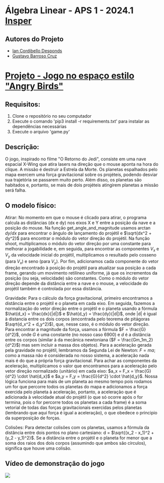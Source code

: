 # Álgebra Linear - APS 1 - 2024.1 [Insper](https://www.insper.edu.br/pt/home)

## Autores do Projeto
- [Ian Cordibello Desponds](https://github.com/iancdesponds)
- [Gustavo Barroso Cruz](https://github.com/Gubscruz)

# [Projeto - Jogo no espaço estilo "Angry Birds"](https://github.com/iancdesponds/algebra-linear-space-game)

## Requisitos:
1. Clone o repositório no seu computador
2. Execute o comando 'pip3 install -r requirements.txt' para instalar as dependências necessárias
3. Execute o arquivo 'game.py'

## Descrição:
O jogo, inspirado no filme "O Retorno do Jedi", consiste em uma nave espacial X-Wing que atira lasers na direção que o mouse aponta na hora do clique. A missão é destruir a Estrela da Morte. Os planetas espalhados pelo mapa exercem uma força gravitacional sobre os projéteis, podendo desviar sua trajetória se passarem muito perto. Além disso, os planetas são habitados e, portanto, se mais de dois projéteis atingirem planetas a missão será falha.

## O modelo físico:
Atirar: No momento em que o mouse é clicado para atirar, o programa calcula as distâncias (dx e dy) nos eixos X e Y entre a posição da nave e a posição do mouse. Na função get_angle_and_magnitude usamos $\arctan{dy/dx}$ para encontrar o ângulo de lançamento do projétil e $\sqrt{dx^2 + dy^2}$ para encontrar o módulo do vetor direção do projétil. Na função shoot, multiplicamos o módulo do vetor direção por uma constante para melhorar a jogabilidade e, em seguida, para encontrar as componentes $V_x$ e $V_y$ da velocidade inicial do projétil, multiplicamos o resultado pelo cosseno (para $V_x$) e seno (para $V_y$). Por fim, adicionamos cada componente do vetor direção encontrado à posição do projétil para atualizar sua posição a cada frame, gerando um movimento retilíneo uniforme, já que os incrementos da posição (ou seja, velocidade) são constantes. Como o módulo do vetor direção depende da distância entre a nave e o mouse, a velocidade do projétil também é controlada por essa distância.

Gravidade: Para o cálculo da força gravitacional, primeiro encontramos a distância entre o projétil e o planeta em cada eixo. Em seguida, fazemos a normalização do vetor direção entre o projétil e o planeta usando a fórmula $\hat{d_x} = \frac{dx}{|d|}$ e $\hat{d_y} = \frac{dy}{|d|}$, onde |d| é igual à distancia entre os dois corpos (encontrada pelo teorema de pitágoras $\sqrt{d_x^2 + d_y^2}$), que, nesse caso, é o módulo do vetor direção. Para encontrar a magnitude da força, usamos a fórmula $F = \frac{G}{d^2}$, onde $G$ é uma constante (no nosso caso 6900) e $d$ é a distância entre os corpos (similar à da mecânica newtoniana ($F = \frac{Gm_1m_2}{d^2}$) mas sem incluir a massa dos objetos). Para a aceleração gerada pela gravidade no projétil, lembramos da Segunda Lei de Newton: $F = ma$; como a massa não é considerada no nosso sistema, a aceleração nada mais é do que a própria força gravitacional. Para achar as componentes da aceleração, multiplicamos o valor que encontramos para a aceleração pelo vetor direção normalizado (unitário) em cada eixo: $a_x = F_x = \frac{G}{d^2} \cdot \hat{d_x}$ e $a_y = F_y = \frac{G}{d^2} \cdot \hat{d_y}$. Nossa lógica funciona para mais de um planeta ao mesmo tempo pois rodamos um for que percorre todos os planetas do mapa e adicionamos a força exercida pelo planeta à aceleração, portanto, a aceleração que é adicionada à velocidade atual do projétil (o que só ocorre após o for termina, pois o for percorre todos os planetas a cada frame) é a soma vetorial de todas das forças gravitacionais exercidas pelos planetas (lembrando que aqui força é igual a aceleração), o que obedece o principio da superposição de forças.

Colisões: Para detectar colisões com os planetas, usamos a fórmula da distância entre dois pontos no plano cartesiano: d = $\sqrt{(x_2 - x_1)^2 + (y_2 - y_1)^2}$. Se a distância entre o projétil e o planeta for menor que a soma dos raios dos dois corpos (assumindo que ambos são círculos), significa que houve uma colisão.

## Vídeo de demonstração do jogo

<img src="./src/gif/Gameplay.gif">
